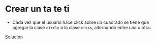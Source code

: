 # Crear un ta te ti

- Cada vez que el usuario hace click sobre un cuadrado se tiene que agregar la clase `circle` o la clase `cross`, alternando entre una u otra.

[Solución](https://www.useloom.com/share/97d9a0dd3ba44cfda158606c0a4f793b)